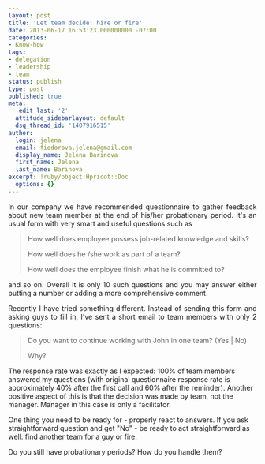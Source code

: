 ```yaml
---
layout: post
title: 'Let team decide: hire or fire'
date: 2013-06-17 16:53:23.000000000 -07:00
categories:
- Know-how
tags:
- delegation
- leadership
- team
status: publish
type: post
published: true
meta:
  _edit_last: '2'
  attitude_sidebarlayout: default
  dsq_thread_id: '1407916515'
author:
  login: jelena
  email: fiodorova.jelena@gmail.com
  display_name: Jelena Barinova
  first_name: Jelena
  last_name: Barinova
excerpt: !ruby/object:Hpricot::Doc
  options: {}
---
```

<p lang="lt" style="text-align: justify;">In our company we have recommended 
questionnaire to gather feedback about new team member at the end of his/her 
probationary period. It's an usual form with very smart and useful questions 
such as</p> 
<blockquote> 
<p style="text-align: justify;">How well does employee possess job-related 
knowledge and skills?</p> 
<p style="text-align: justify;">How well does he /she work as part of a 
team?</p> 
<p style="text-align: justify;">How well does the employee finish what he is 
committed to?</p> 
</blockquote> 
<p style="text-align: justify;">and so on. Overall it is only 10 such 
questions and you may answer either putting a number or adding a more 
comprehensive comment.</p> 
<p style="text-align: justify;">Recently I have tried something different. 
Instead of sending this form and asking guys to fill in, I've sent a short 
email to team members with only 2 questions:</p> 
<blockquote> 
<p style="text-align: justify;">Do you want to continue working with John in 
one team? (Yes | No)</p> 
<p style="text-align: justify;">Why?</p> 
</blockquote> 
<p>The response rate was exactly as I expected: 100% of team members answered 
my questions (with original questionnaire response rate is approximately 40% 
after the first call and 60% after the reminder). Another positive aspect of 
this is that the decision was made by team, not the manager. Manager in this 
case is only a facilitator.</p> 
<p>One thing you need to be ready for - properly react to answers. If you ask 
straightforward question and get "No" - be ready to act straightforward as 
well: find another team for a guy or fire.</p> 
<p> </p> 
<p>Do you still have probationary periods? How do you handle them?</p> 